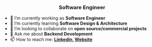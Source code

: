 <h3 align="center">Software Engineer</h3>

- 🔭 I’m currently working as **Software Engineer**
- 🌱 I’m currently learning **Software Design & Architecture**
- 👯 I’m looking to collaborate on **open source/commercial projects**
- 💬 Ask me about **Backend Development**
- 📫 How to reach me: **[Linkedin](https://www.linkedin.com/in/batiar-afas), [Website](https://afasari.id/)**
